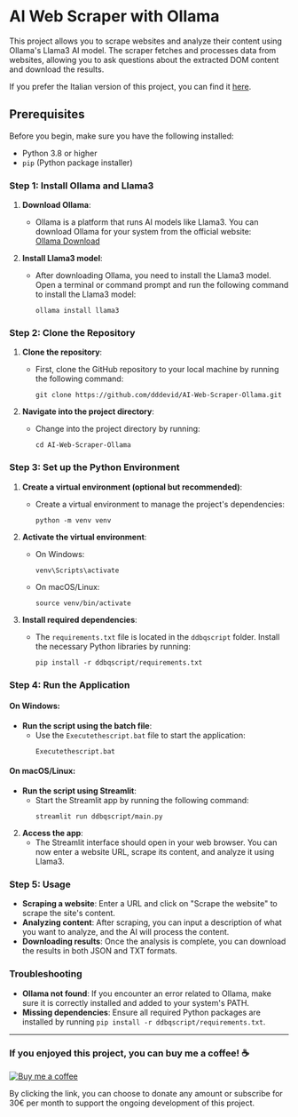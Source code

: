 # AI Web Scraper with Ollama

This project allows you to scrape websites and analyze their content using Ollama's Llama3 AI model. The scraper fetches and processes data from websites, allowing you to ask questions about the extracted DOM content and download the results.

If you prefer the Italian version of this project, you can find it [here](https://github.com/dddevid/AI-Web-Scraper-Ollama/tree/Italian).

## Prerequisites

Before you begin, make sure you have the following installed:

- Python 3.8 or higher
- `pip` (Python package installer)

### Step 1: Install Ollama and Llama3

1. **Download Ollama**:
   - Ollama is a platform that runs AI models like Llama3. You can download Ollama for your system from the official website:  
     [Ollama Download](https://ollama.com/download)

2. **Install Llama3 model**:
   - After downloading Ollama, you need to install the Llama3 model. Open a terminal or command prompt and run the following command to install the Llama3 model:
     ```
     ollama install llama3
     ```

### Step 2: Clone the Repository

1. **Clone the repository**:
   - First, clone the GitHub repository to your local machine by running the following command:
     ```
     git clone https://github.com/dddevid/AI-Web-Scraper-Ollama.git
     ```

2. **Navigate into the project directory**:
   - Change into the project directory by running:
     ```
     cd AI-Web-Scraper-Ollama
     ```

### Step 3: Set up the Python Environment

1. **Create a virtual environment (optional but recommended)**:
   - Create a virtual environment to manage the project's dependencies:
     ```
     python -m venv venv
     ```

2. **Activate the virtual environment**:
   - On Windows:
     ```
     venv\Scripts\activate
     ```
   - On macOS/Linux:
     ```
     source venv/bin/activate
     ```

3. **Install required dependencies**:
   - The `requirements.txt` file is located in the `ddbqscript` folder. Install the necessary Python libraries by running:
     ```
     pip install -r ddbqscript/requirements.txt
     ```

### Step 4: Run the Application

#### On Windows:

- **Run the script using the batch file**:
  - Use the `Executethescript.bat` file to start the application:
    ```
    Executethescript.bat
    ```

#### On macOS/Linux:

- **Run the script using Streamlit**:
  - Start the Streamlit app by running the following command:
    ```
    streamlit run ddbqscript/main.py
    ```

2. **Access the app**:
   - The Streamlit interface should open in your web browser. You can now enter a website URL, scrape its content, and analyze it using Llama3.

### Step 5: Usage

- **Scraping a website**: Enter a URL and click on "Scrape the website" to scrape the site's content.
- **Analyzing content**: After scraping, you can input a description of what you want to analyze, and the AI will process the content.
- **Downloading results**: Once the analysis is complete, you can download the results in both JSON and TXT formats.

### Troubleshooting

- **Ollama not found**: If you encounter an error related to Ollama, make sure it is correctly installed and added to your system's PATH.
- **Missing dependencies**: Ensure all required Python packages are installed by running `pip install -r ddbqscript/requirements.txt`.

---

### If you enjoyed this project, you can buy me a coffee! ☕

[![Buy me a coffee](https://cdn.buymeacoffee.com/buttons/v2/default-yellow.png)](https://buymeacoffee.com/devidd)

By clicking the link, you can choose to donate any amount or subscribe for 30€ per month to support the ongoing development of this project.
